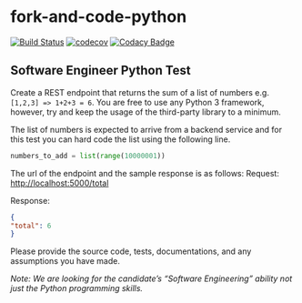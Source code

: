 # fork-and-code-python

[![Build Status](https://travis-ci.org/dev-11/direct-line-test.svg?branch=master)](https://travis-ci.org/dev-11/direct-line-test)
[![codecov](https://codecov.io/gh/dev-11/direct-line-test/branch/master/graph/badge.svg)](https://codecov.io/gh/dev-11/direct-line-test)
[![Codacy Badge](https://api.codacy.com/project/badge/Grade/62b05d1ff2b6409cbf80fbced63993f3)](https://www.codacy.com/manual/dev-11/direct-line-test?utm_source=github.com&amp;utm_medium=referral&amp;utm_content=dev-11/direct-line-test&amp;utm_campaign=Badge_Grade)

## Software Engineer Python Test

Create a REST endpoint that returns the sum of a list of numbers e.g. `[1,2,3] => 1+2+3 = 6`. You are free to use any Python 3 framework, however, try and keep the usage of the third-party library to a minimum.

The list of numbers is expected to arrive from a backend service and for this test you can hard code the list using the following line.
```python
numbers_to_add = list(range(10000001))
```
The url of the endpoint and the sample response is as follows: Request: <http://localhost:5000/total>

Response:
```json
{
"total": 6
}
```

Please provide the source code, tests, documentations, and any assumptions you have made.

_Note: We are looking for the candidate’s “Software Engineering” ability not just the Python programming skills._
